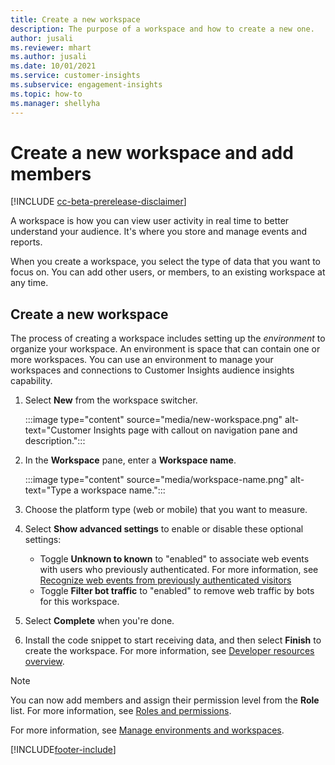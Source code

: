 ```yaml
---
title: Create a new workspace
description: The purpose of a workspace and how to create a new one.
author: jusali
ms.reviewer: mhart
ms.author: jusali
ms.date: 10/01/2021
ms.service: customer-insights
ms.subservice: engagement-insights 
ms.topic: how-to
ms.manager: shellyha
---
```


# Create a new workspace and add members

[!INCLUDE [cc-beta-prerelease-disclaimer](includes/cc-beta-prerelease-disclaimer.md)]

A workspace is how you can view user activity in real time to better understand your audience. It's where you store and manage events and reports.

When you create a workspace, you select the type of data that you want to focus on. You can add other users, or members, to an existing workspace at any time. 

## Create a new workspace


<!-- editor's question: Is audience insights (second sentence below) a single capability, or is it abilities? -->


The process of creating a workspace includes setting up the *environment* to organize your workspace. An environment is space that can contain one or more workspaces. You can use an environment to manage your workspaces and connections to Customer Insights audience insights capability.


<!-- editor's comment: Other topics in this edit task have used "+ New" in the procedures. Do you want to add the plus here? Seems like the plus isn't needed here or in the other topics and "New" is clear enough. We usually follow the UI, but the style guide isn't clear on this particular use. --> 


1. Select **New** from the workspace switcher.

   :::image type="content" source="media/new-workspace.png" alt-text="Customer Insights page with callout on navigation pane and description.":::

1. In the **Workspace** pane, enter a **Workspace name**.

   :::image type="content" source="media/workspace-name.png" alt-text="Type a workspace name.":::

1. Choose the platform type (web or mobile) that you want to measure.

1. Select **Show advanced settings** to enable or disable these optional settings:

   - Toggle **Unknown to known** to "enabled" to associate web events with users who previously authenticated. For more information, see [Recognize web events from previously authenticated visitors](unknown-to-known.md)
   - Toggle **Filter bot traffic** to "enabled" to remove web traffic by bots for this workspace. 

1. Select **Complete** when you're done. 

1. Install the code snippet to start receiving data, and then select **Finish** to create the workspace. For more information, see [Developer resources overview](developer-resources.md).

> [!NOTE]
> You can now add members and assign their permission level from the **Role** list. For more information, see [Roles and permissions](user-roles.md). 

For more information, see [Manage environments and workspaces](manage-environments-workspaces.md).


[!INCLUDE[footer-include](../includes/footer-banner.md)]
